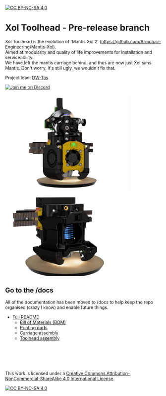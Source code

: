 [![CC BY-NC-SA 4.0][cc-by-nc-sa-shield]][cc-by-nc-sa]

# Xol Toolhead - Pre-release branch
Xol Toolhead is the evolution of 'Mantis Xol 2' (<https://github.com/Armchair-Engineering/Mantis-Xol>).<br/>
Aimed at modularity and quality of life improvements for installation and serviceability.<br/>
We have left the mantis carriage behind, and thus are now just Xol sans Mantis. Don't worry, it's still ugly, we wouldn't fix that.

Project lead: [DW-Tas](https://github.com/DW-Tas)

[![Join me on Discord](https://discord.com/api/guilds/1029426383614648421/widget.png?style=banner2)](https://discord.gg/armchairengineeringsux)

<img src='docs/assets/images/Xol-Toolhead_render.PNG' width=400 /><img src='docs/assets/images/Xol-Toolhead_Beta_No-fans-faceplate.png' width=350 />

## Go to the /docs
All of the documentation has been moved to /docs to help keep the repo organised (crazy I know) and enable future things.
* [Full README](docs/README.md)
  * [Bill of Materials (BOM)](docs/BOM.md)
  * [Printing parts](docs/printing.md)
  * [Carriage assembly](docs/xol_carriage_assembly.md)
  * [Toolhead assembly](docs/toolhead_assembly.md)

<br/><br/><br/><br/>


This work is licensed under a
[Creative Commons Attribution-NonCommercial-ShareAlike 4.0 International License][cc-by-nc-sa].

[![CC BY-NC-SA 4.0][cc-by-nc-sa-image]][cc-by-nc-sa]

[cc-by-nc-sa]: http://creativecommons.org/licenses/by-nc-sa/4.0/
[cc-by-nc-sa-image]: https://licensebuttons.net/l/by-nc-sa/4.0/88x31.png
[cc-by-nc-sa-shield]: https://img.shields.io/badge/License-CC%20BY--NC--SA%204.0-lightgrey.svg